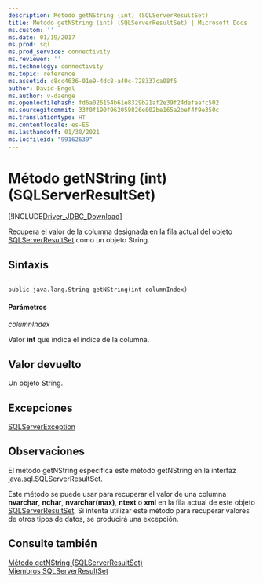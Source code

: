 ```yaml
---
description: Método getNString (int) (SQLServerResultSet)
title: Método getNString (int) (SQLServerResultSet) | Microsoft Docs
ms.custom: ''
ms.date: 01/19/2017
ms.prod: sql
ms.prod_service: connectivity
ms.reviewer: ''
ms.technology: connectivity
ms.topic: reference
ms.assetid: c8cc4636-01e9-4dc8-a40c-728337ca08f5
author: David-Engel
ms.author: v-daenge
ms.openlocfilehash: fd6a026154b61e8329b21af2e39f24defaafc502
ms.sourcegitcommit: 33f0f190f962059826e002be165a2bef4f9e350c
ms.translationtype: HT
ms.contentlocale: es-ES
ms.lasthandoff: 01/30/2021
ms.locfileid: "99162639"
---
```

# <a name="getnstring-method-int-sqlserverresultset"></a>Método getNString (int) (SQLServerResultSet)
[!INCLUDE[Driver_JDBC_Download](../../../includes/driver_jdbc_download.md)]

  Recupera el valor de la columna designada en la fila actual del objeto [SQLServerResultSet](../../../connect/jdbc/reference/sqlserverresultset-class.md) como un objeto String.  
  
## <a name="syntax"></a>Sintaxis  
  
```  
  
public java.lang.String getNString(int columnIndex)  
```  
  
#### <a name="parameters"></a>Parámetros  
 *columnIndex*  
  
 Valor **int** que indica el índice de la columna.  
  
## <a name="return-value"></a>Valor devuelto  
 Un objeto String.  
  
## <a name="exceptions"></a>Excepciones  
 [SQLServerException](../../../connect/jdbc/reference/sqlserverexception-class.md)  
  
## <a name="remarks"></a>Observaciones  
 El método getNString especifica este método getNString en la interfaz java.sql.SQLServerResultSet.  
  
 Este método se puede usar para recuperar el valor de una columna **nvarchar**, **nchar**, **nvarchar(max)**, **ntext** o **xml** en la fila actual de este objeto [SQLServerResultSet](../../../connect/jdbc/reference/sqlserverresultset-class.md). Si intenta utilizar este método para recuperar valores de otros tipos de datos, se producirá una excepción.  
  
## <a name="see-also"></a>Consulte también  
 [Método getNString &#40;SQLServerResultSet&#41;](../../../connect/jdbc/reference/getnstring-method-sqlserverresultset.md)   
 [Miembros SQLServerResultSet](../../../connect/jdbc/reference/sqlserverresultset-members.md)  
  
  
